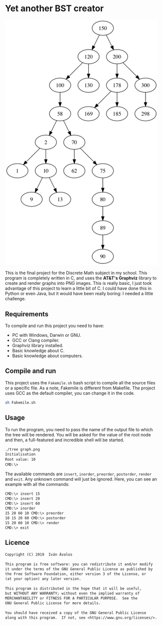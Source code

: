 # Yet another BST creator

![Example of generated BST](graph.png)

This is the final project for the Discrete Math subject in my school. This program is completely written in C, and uses the **AT&T's Graphviz** library to create and render graphs into PNG images. This is really basic, I just took advantage of this project to learn a little bit of C. I could have done this in Python or even Java, but it would have been really boring: I needed a little challenge.

## Requirements

To compile and run this project you need to have:

+ PC with Windows, Darwin or GNU.
+ GCC or Clang compiler.
+ Graphviz library installed.
+ Basic knowledge about C.
+ Basic knowledge about computers.

## Compile and run

This project uses the `Fakemile.sh` bash script to compile all the source files or a specific file. As a note, Fakemile is different from Makefile. The project uses GCC as the default compiler, you can change it in the code.

```bash
sh Fakemile.sh
```

## Usage

To run the program, you need to pass the name of the output file to which the tree will be rendered. You will be asked for the value of the root node and then, a full-featured and incredible shell will be started.

```bash
./tree graph.png
Initialisation
Root value: 10
CMD:\> 
```

The available commands are `insert`, `inorder`, `preorder`, `postorder`, `render` and `exit`. Any unknown command will just be ignored. Here, you can see an example with all the commands:

```
CMD:\> insert 15
CMD:\> insert 20
CMD:\> insert 60
CMD:\> inorder
15 20 60 10 CMD:\> preorder
10 15 20 60 CMD:\> postorder
15 20 60 10 CMD:\> render
CMD:\> exit
```

## Licence

```
Copyright (C) 2019  Iván Ávalos

This program is free software: you can redistribute it and/or modify
it under the terms of the GNU General Public License as published by
the Free Software Foundation, either version 3 of the License, or
(at your option) any later version.

This program is distributed in the hope that it will be useful,
but WITHOUT ANY WARRANTY; without even the implied warranty of
MERCHANTABILITY or FITNESS FOR A PARTICULAR PURPOSE.  See the
GNU General Public License for more details.

You should have received a copy of the GNU General Public License
along with this program.  If not, see <https://www.gnu.org/licenses/>.
```
